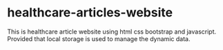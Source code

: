 # healthcare-articles-website
This is healthcare article website using html css bootstrap and javascript. Provided that local storage is used to manage the dynamic data.
